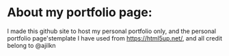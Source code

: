 # About my portfolio page:
  I made this github site to host my personal portfolio only, and the personal portfolio page'stemplate I have used from https://html5up.net/, and all credit belong to @ajilkn
  
  
